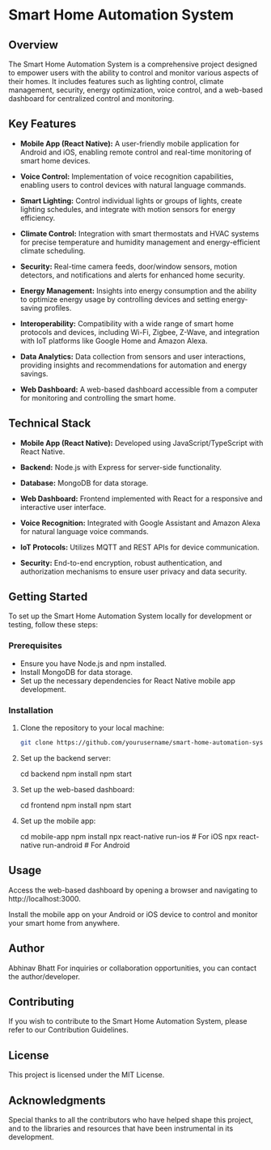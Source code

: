 # Smart Home Automation System

## Overview

The Smart Home Automation System is a comprehensive project designed to empower users with the ability to control and monitor various aspects of their homes. It includes features such as lighting control, climate management, security, energy optimization, voice control, and a web-based dashboard for centralized control and monitoring.

## Key Features

- **Mobile App (React Native):** A user-friendly mobile application for Android and iOS, enabling remote control and real-time monitoring of smart home devices.

- **Voice Control:** Implementation of voice recognition capabilities, enabling users to control devices with natural language commands.

- **Smart Lighting:** Control individual lights or groups of lights, create lighting schedules, and integrate with motion sensors for energy efficiency.

- **Climate Control:** Integration with smart thermostats and HVAC systems for precise temperature and humidity management and energy-efficient climate scheduling.

- **Security:** Real-time camera feeds, door/window sensors, motion detectors, and notifications and alerts for enhanced home security.

- **Energy Management:** Insights into energy consumption and the ability to optimize energy usage by controlling devices and setting energy-saving profiles.

- **Interoperability:** Compatibility with a wide range of smart home protocols and devices, including Wi-Fi, Zigbee, Z-Wave, and integration with IoT platforms like Google Home and Amazon Alexa.

- **Data Analytics:** Data collection from sensors and user interactions, providing insights and recommendations for automation and energy savings.

- **Web Dashboard:** A web-based dashboard accessible from a computer for monitoring and controlling the smart home.

## Technical Stack

- **Mobile App (React Native):** Developed using JavaScript/TypeScript with React Native.

- **Backend:** Node.js with Express for server-side functionality.

- **Database:** MongoDB for data storage.

- **Web Dashboard:** Frontend implemented with React for a responsive and interactive user interface.

- **Voice Recognition:** Integrated with Google Assistant and Amazon Alexa for natural language voice commands.

- **IoT Protocols:** Utilizes MQTT and REST APIs for device communication.

- **Security:** End-to-end encryption, robust authentication, and authorization mechanisms to ensure user privacy and data security.

## Getting Started

To set up the Smart Home Automation System locally for development or testing, follow these steps:

### Prerequisites

- Ensure you have Node.js and npm installed.
- Install MongoDB for data storage.
- Set up the necessary dependencies for React Native mobile app development.

### Installation

1. Clone the repository to your local machine:

   ```bash
   git clone https://github.com/yourusername/smart-home-automation-system.git

2. Set up the backend server:

    cd backend
    npm install
    npm start

3. Set up the web-based dashboard:

    cd frontend
    npm install
    npm start

4. Set up the mobile app:

    cd mobile-app
    npm install
    npx react-native run-ios  # For iOS
    npx react-native run-android  # For Android

## Usage

Access the web-based dashboard by opening a browser and navigating to http://localhost:3000.

Install the mobile app on your Android or iOS device to control and monitor your smart home from anywhere.

## Author

Abhinav Bhatt
For inquiries or collaboration opportunities, you can contact the author/developer.

## Contributing

If you wish to contribute to the Smart Home Automation System, please refer to our Contribution Guidelines.

## License

This project is licensed under the MIT License.

## Acknowledgments

Special thanks to all the contributors who have helped shape this project, and to the libraries and resources that have been instrumental in its development.



